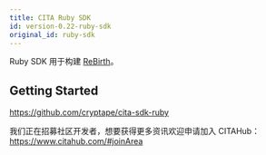 ```yaml
---
title: CITA Ruby SDK
id: version-0.22-ruby-sdk
original_id: ruby-sdk
---
```

Ruby SDK 用于构建 [ReBirth](https://github.com/cryptape/re-birth)。

## Getting Started

https://github.com/cryptape/cita-sdk-ruby

我们正在招募社区开发者，想要获得更多资讯欢迎申请加入 CITAHub：https://www.citahub.com/#joinArea